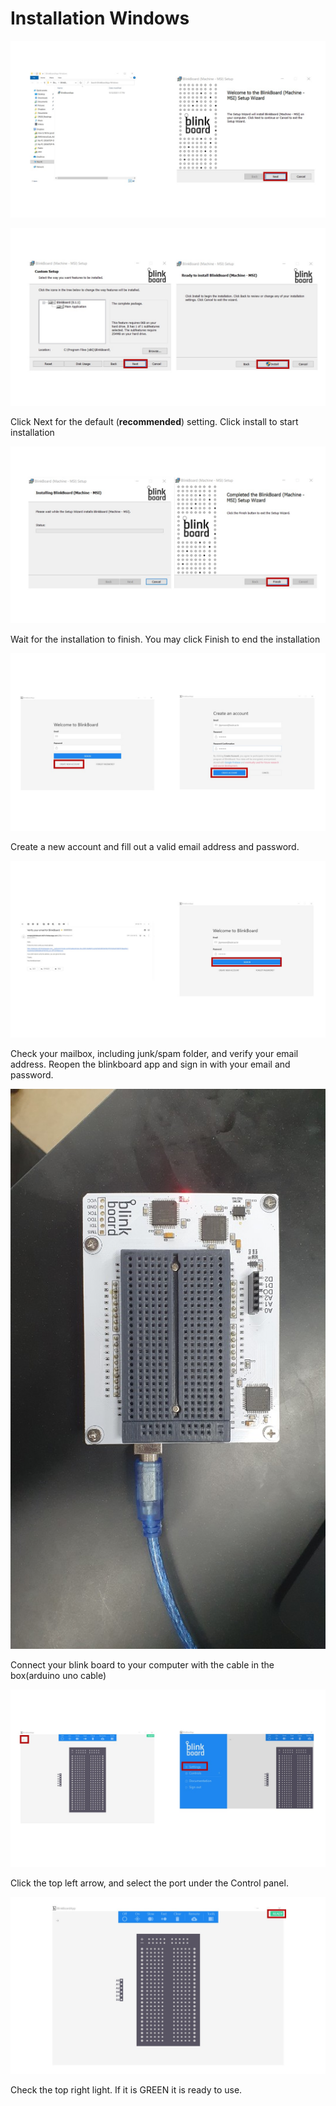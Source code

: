 # Installation Windows

![Extract the downloaded file and double click the installer file. Click Next to start proceed](../.gitbook/assets/0.jpeg)

![](../.gitbook/assets/1.jpeg)

Click Next for the default \(**recommended**\) setting. Click install to start installation

![](../.gitbook/assets/2.jpeg)

Wait for the installation to finish. You may click Finish to end the installation

![](../.gitbook/assets/3.jpeg)

Create a new account and fill out a valid email address and password.

![](../.gitbook/assets/4.jpeg)

Check your mailbox, including junk/spam folder, and verify your email address. Reopen the blinkboard app and sign in with your email and password.

![](../.gitbook/assets/5.jpeg)

Connect your blink board to your computer with the cable in the box\(arduino uno cable\)

![](../.gitbook/assets/6.jpeg)

Click the top left arrow, and select the port under the Control panel.

![](../.gitbook/assets/7.jpeg)

Check the top right light. If it is GREEN it is ready to use.

